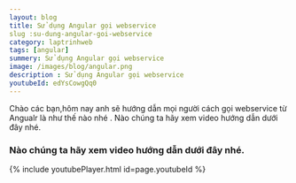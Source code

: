 ```yaml
---
layout: blog
title: Sử dụng Angular gọi webservice  
slug :su-dung-angular-goi-webservice
category: laptrinhweb
tags: [angular]
summery: Sử dụng Angular gọi webservice  
image: /images/blog/angular.png
description : Sử dụng Angular gọi webservice
youtubeId: edYsCowgQq0
---
```

 
Chào các bạn,hôm nay anh sẽ hướng dẫn mọi người cách gọi webservice từ  Angualr là như thế nào nhé .
Nào chúng ta hãy xem video hướng dẫn dưới đây nhé.


### Nào chúng ta hãy xem video hướng dẫn dưới đây nhé.
{% include youtubePlayer.html id=page.youtubeId %}


